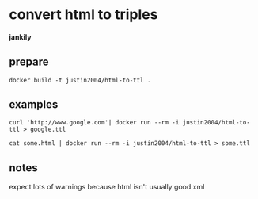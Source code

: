 # convert html to triples
#### jankily

## prepare
`docker build -t justin2004/html-to-ttl .`

## examples
`curl 'http://www.google.com'| docker run --rm -i justin2004/html-to-ttl > google.ttl`

`cat some.html | docker run --rm -i justin2004/html-to-ttl > some.ttl`


## notes
expect lots of warnings because html isn't usually good xml
